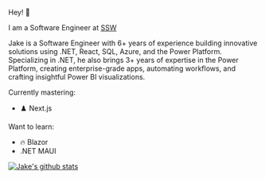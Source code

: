 Hey! 👋

I am a Software Engineer at [SSW](https://www.ssw.com.au/people/jake-bayliss)

Jake is a Software Engineer with 6+ years of experience building innovative solutions using .NET, React, SQL, Azure, and the Power Platform. Specializing in .NET, he also brings 3+ years of expertise in the Power Platform, creating enterprise-grade apps, automating workflows, and crafting insightful Power BI visualizations.

Currently mastering: 
  * ♟️ Next.js

Want to learn:
  * 🔥 Blazor
  * .NET MAUI

[![Jake's github stats](https://github-readme-stats.vercel.app/api?username=jakebayliss&theme=light)](https://github.com/jakebayliss/github-readme-stats)
